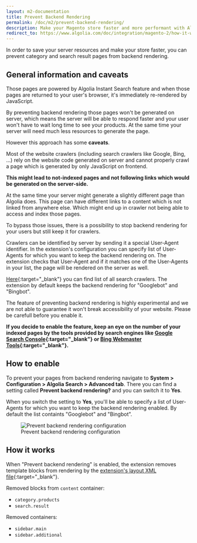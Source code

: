 ```yaml
---
layout: m2-documentation
title: Prevent Backend Rendering
permalink: /doc/m2/prevent-backend-rendering/
description: Make your Magento store faster and more performant with Algolia by preventing category pages and search pages from backend rendering.
redirect_to: https://www.algolia.com/doc/integration/magento-2/how-it-works/prevent-back-end-rendering/
---
```


In order to save your server resources and make your store faster, you can prevent category and search result pages from backend rendering.

## General information and caveats

Those pages are powered by Algolia Instant Search feature and when those pages are returned to your user's browser, it's immediately re-rendered by JavaScript.

By preventing backend rendering those pages won't be generated on server, which means the server will be able to respond faster and your user won't have to wait long time to see your products.
At the same time your server will need much less resources to generate the page.

However this approach has some **caveats**.

Most of the website crawlers (including search crawlers like Google, Bing, ...) rely on the website code generated on server and cannot properly crawl a page which is generated by only JavaScript on frontend.

**This might lead to not-indexed pages and not following links which would be generated on the server-side.**

At the same time your server might generate a slightly different page than Algolia does. This page can have different links to a content which is not linked from anywhere else. Which might end up in crawler not being able to access and index those pages.

To bypass those issues, there is a possibility to stop backend rendering for your users but still keep it for crawlers.

Crawlers can be identified by server by sending it a special User-Agent identifier. In the extension's configuration you can specify list of User-Agents for which you want to keep the backend rendering on. The extension checks that User-Agent and if it matches one of the User-Agents in your list, the page will be rendered on the server as well.

[Here](http://www.useragentstring.com/pages/useragentstring.php?typ=Crawler){:target="_blank"} you can find list of all search crawlers. The extension by default keeps the backend rendering for "Googlebot" and "Bingbot".

The feature of preventing backend rendering is highly experimental and we are not able to guarantee it won't break accessibility of your website. Please be carefull before you enable it.

**If you decide to enable the feature, keep an eye on the number of your indexed pages by the tools provided by search engines like [Google Search Console](https://www.google.com/webmasters/tools/home?hl=en){:target="_blank"} or [Bing Webmaster Tools](https://www.bing.com/toolbox/webmaster){:target="_blank"}.**

## How to enable

To prevent your pages from backend rendering navigate to **System > Configuration > Algolia Search > Advanced tab**. There you can find a setting called **Prevent backend rendering?** and you can switch it to **Yes**.

When you switch the setting to **Yes**, you'll be able to specify a list of User-Agents for which you want to keep the backend rendering enabled. By default the list containts "Googlebot" and "Bingbot".

<figure>
    <img src="../../../img/prevent-backend-rendering-m2.png" class="img-responsive" alt="Prevent backend rendering configuration">
    <figcaption>Prevent backend rendering configuration</figcaption>
</figure>

## How it works

When "Prevent backend rendering" is enabled, the extension removes template blocks from rendering by the [extension's layout XML file](https://github.com/algolia/algoliasearch-magento-2/blob/master/view/frontend/layout/algolia_search_handle_prevent_backend_rendering.xml){:target="_blank"}.

Removed blocks from `content` container:

- `category.products`
- `search.result`

Removed containers:

- `sidebar.main`
- `sidebar.additional`
